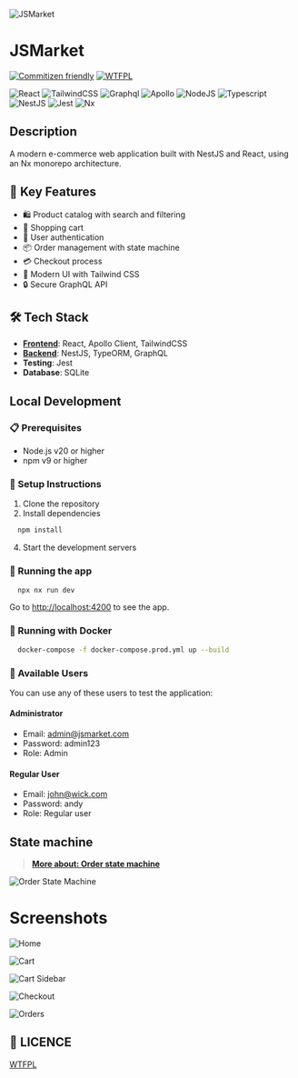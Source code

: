 ![JSMarket](./apps/web/public/logo.png)

# JSMarket

[![Commitizen friendly](https://img.shields.io/badge/commitizen-friendly-brightgreen.svg)](http://commitizen.github.io/cz-cli/)
[![WTFPL](https://img.shields.io/badge/license-WTFPL-brightgreen.svg)](http://www.wtfpl.net/about/)

![React](https://img.shields.io/badge/-React-20232a?logo=react&style=for-the-badge)
![TailwindCSS](https://img.shields.io/badge/-TailwindCSS-38B2AC?logo=tailwind-css&style=for-the-badge)
![Graphql](https://img.shields.io/badge/-Graphql-df0397?logo=graphql&style=for-the-badge)
![Apollo](https://img.shields.io/badge/-Apollo-1572B6?logo=apollo&style=for-the-badge)
![NodeJS](https://img.shields.io/badge/-Node.js-20232a?logo=node.js&style=for-the-badge)
![Typescript](https://img.shields.io/badge/-Typescript-1572B6?logo=typescript&style=for-the-badge)
![NestJS](https://img.shields.io/badge/-NestJS-ea2845?logo=nestjs&style=for-the-badge)
![Jest](https://img.shields.io/badge/-Jest-C21325?logo=jest&style=for-the-badge)
![Nx](https://img.shields.io/badge/-Nx-000000?logo=nx&style=for-the-badge)

## Description
A modern e-commerce web application built with NestJS and React, using an Nx monorepo architecture.

## 🚀 Key Features
- 🛍️ Product catalog with search and filtering
- 🛒 Shopping cart
- 👤 User authentication
- 📦 Order management with state machine
- 💳 Checkout process
- 🎨 Modern UI with Tailwind CSS
- 🔒 Secure GraphQL API

## 🛠️ Tech Stack
- **[Frontend](./apps/web)**: React, Apollo Client, TailwindCSS
- **[Backend](./apps/api)**: NestJS, TypeORM, GraphQL
- **Testing**: Jest
- **Database**: SQLite

## Local Development

### 📋 Prerequisites
- Node.js v20 or higher
- npm v9 or higher

### 🔧 Setup Instructions

1. Clone the repository
2. Install dependencies
```bash
  npm install
```
4. Start the development servers

### 🚀 Running the app

```bash
  npx nx run dev
```

Go to [http://localhost:4200](http://localhost:4200) to see the app.

### 🐳 Running with Docker

```bash
  docker-compose -f docker-compose.prod.yml up --build
```

### 👥 Available Users

You can use any of these users to test the application:

#### Administrator
- Email: admin@jsmarket.com
- Password: admin123
- Role: Admin

#### Regular User
- Email: john@wick.com
- Password: andy
- Role: Regular user


## State machine

>**[More about: Order state machine](./libs/state-machines/src/lib/order/order-machine.ts)**

![Order State Machine](./apps/web/public/state.png)

# Screenshots

![Home](./apps/web/public/screenshot1.png)

![Cart](./apps/web/public/screenshot2.png)

![Cart Sidebar](./apps/web/public/screenshot5.png)

![Checkout](./apps/web/public/screenshot3.png)

![Orders](./apps/web/public/screenshot4.png)

## 👻 LICENCE

[WTFPL](http://www.wtfpl.net/about/)




